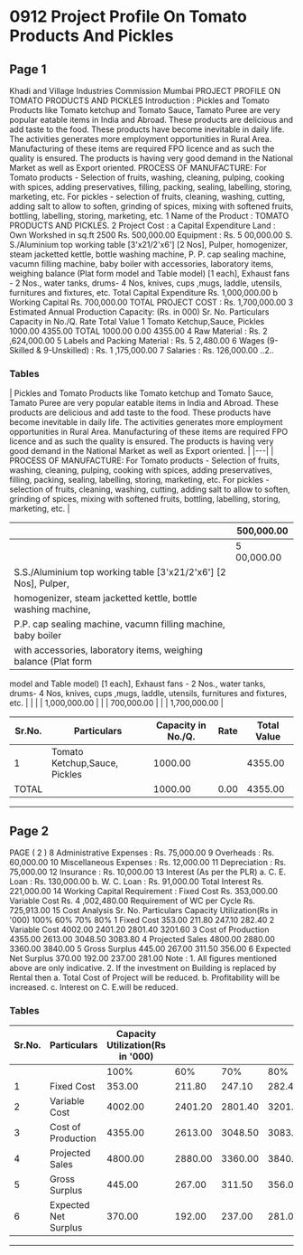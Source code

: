 # 0912 Project Profile On Tomato Products And Pickles

## Page 1

Khadi and Village Industries Commission Mumbai PROJECT PROFILE ON TOMATO PRODUCTS AND PICKLES Introduction : Pickles and Tomato Products like Tomato ketchup and Tomato Sauce, Tamato Puree are very popular eatable items in India and Abroad. These products are delicious and add taste to the food. These products have become inevitable in daily life. The activities generates more employment opportunities in Rural Area. Manufacturing of these items are required FPO licence and as such the quality is ensured. The products is having very good demand in the National Market as well as Export oriented. PROCESS OF MANUFACTURE: For Tomato products - Selection of fruits, washing, cleaning, pulping, cooking with spices, adding preservatives, filling, packing, sealing, labelling, storing, marketing, etc. For pickles - selection of fruits, cleaning, washing, cutting, adding salt to allow to soften, grinding of spices, mixing with softened fruits, bottling, labelling, storing, marketing, etc. 1 Name of the Product : TOMATO PRODUCTS AND PICKLES. 2 Project Cost : a Capital Expenditure Land : Own Workshed in sq.ft 2500 Rs. 500,000.00 Equipment : Rs. 5 00,000.00 S. S./Aluminium top working table [3'x21/2'x6'] [2 Nos], Pulper, homogenizer, steam jacketted kettle, bottle washing machine, P. P. cap sealing machine, vacumn filling machine, baby boiler with accessories, laboratory items, weighing balance (Plat form model and Table model) [1 each], Exhaust fans - 2 Nos., water tanks, drums- 4 Nos, knives, cups ,mugs, laddle, utensils, furnitures and fixtures, etc. Total Capital Expenditure Rs. 1,000,000.00 b Working Capital Rs. 700,000.00 TOTAL PROJECT COST : Rs. 1,700,000.00 3 Estimated Annual Production Capacity: (Rs. in 000) Sr. No. Particulars Capacity in No./Q. Rate Total Value 1 Tomato Ketchup,Sauce, Pickles 1000.00 4355.00 TOTAL 1000.00 0.00 4355.00 4 Raw Material : Rs. 2 ,624,000.00 5 Labels and Packing Material : Rs. 5 2,480.00 6 Wages (9-Skilled & 9-Unskilled) : Rs. 1 ,175,000.00 7 Salaries : Rs. 126,000.00 ..2..

### Tables

| Pickles and Tomato Products like Tomato ketchup and Tomato Sauce, Tamato Puree are very
popular eatable items in India and Abroad. These products are delicious and add taste to the food.
These products have become inevitable in daily life. The activities generates more employment
opportunities in Rural Area. Manufacturing of these items are required FPO licence and as such the
quality is ensured. The products is having very good demand in the National Market as well as Export
oriented. |
|---|
| PROCESS OF MANUFACTURE: For Tomato products - Selection of fruits, washing, cleaning,
pulping, cooking with spices, adding preservatives, filling, packing, sealing, labelling, storing, marketing,
etc. For pickles - selection of fruits, cleaning, washing, cutting, adding salt to allow to soften, grinding of
spices, mixing with softened fruits, bottling, labelling, storing, marketing, etc. |

|  | 500,000.00 |
|---|---|
|  | 5 00,000.00 |
| S.S./Aluminium top working table [3'x21/2'x6'] [2 Nos], Pulper, |  |
| homogenizer, steam jacketted kettle, bottle washing machine, |  |
| P.P. cap sealing machine, vacumn filling machine, baby boiler |  |
| with accessories, laboratory items, weighing balance (Plat form
model and Table model) [1 each], Exhaust fans - 2 Nos., water
tanks, drums- 4 Nos, knives, cups ,mugs, laddle, utensils,
furnitures and fixtures, etc. |  |
|  | 1,000,000.00 |
|  | 700,000.00 |
|  | 1,700,000.00 |

| Sr.No. | Particulars | Capacity in No./Q. | Rate | Total Value |
|---|---|---|---|---|
| 1 | Tomato Ketchup,Sauce, Pickles | 1000.00 |  | 4355.00 |
| TOTAL |  | 1000.00 | 0.00 | 4355.00 |

---

## Page 2

PAGE ( 2 ) 8 Administrative Expenses : Rs. 75,000.00 9 Overheads : Rs. 60,000.00 10 Miscellaneous Expenses : Rs. 12,000.00 11 Depreciation : Rs. 75,000.00 12 Insurance : Rs. 10,000.00 13 Interest (As per the PLR) a. C. E. Loan : Rs. 130,000.00 b. W. C. Loan : Rs. 91,000.00 Total Interest Rs. 221,000.00 14 Working Capital Requirement : Fixed Cost Rs. 353,000.00 Variable Cost Rs. 4 ,002,480.00 Requirement of WC per Cycle Rs. 725,913.00 15 Cost Analysis Sr. No. Particulars Capacity Utilization(Rs in '000) 100% 60% 70% 80% 1 Fixed Cost 353.00 211.80 247.10 282.40 2 Variable Cost 4002.00 2401.20 2801.40 3201.60 3 Cost of Production 4355.00 2613.00 3048.50 3083.80 4 Projected Sales 4800.00 2880.00 3360.00 3840.00 5 Gross Surplus 445.00 267.00 311.50 356.00 6 Expected Net Surplus 370.00 192.00 237.00 281.00 Note : 1. All figures mentioned above are only indicative. 2. If the investment on Building is replaced by Rental then a. Total Cost of Project will be reduced. b. Profitability will be increased. c. Interest on C. E.will be reduced.

### Tables

| Sr.No. | Particulars | Capacity Utilization(Rs in '000) |  |  |  |
|---|---|---|---|---|---|
|  |  | 100% | 60% | 70% | 80% |
| 1 | Fixed Cost | 353.00 | 211.80 | 247.10 | 282.40 |
| 2 | Variable Cost | 4002.00 | 2401.20 | 2801.40 | 3201.60 |
| 3 | Cost of Production | 4355.00 | 2613.00 | 3048.50 | 3083.80 |
| 4 | Projected Sales | 4800.00 | 2880.00 | 3360.00 | 3840.00 |
| 5 | Gross Surplus | 445.00 | 267.00 | 311.50 | 356.00 |
| 6 | Expected Net Surplus | 370.00 | 192.00 | 237.00 | 281.00 |

---
